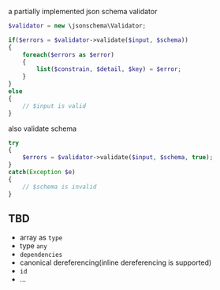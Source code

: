 
a partially implemented json schema validator

```php
$validator = new \jsonschema\Validator;

if($errors = $validator->validate($input, $schema))
{
	foreach($errors as $error)
	{
		list($constrain, $detail, $key) = $error;
	}
}
else
{
	// $input is valid
}
```

also validate schema

```php
try
{
	$errors = $validator->validate($input, $schema, true);
}
catch(Exception $e)
{
	// $schema is invalid
}
```

## TBD

* array as `type`
* type `any`
* `dependencies`
* canonical dereferencing(inline dereferencing is supported)
* `id`
* ...
